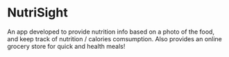 # NutriSight

An app developed to provide nutrition info based on a photo of the food, and keep track of nutrition / calories comsumption. Also provides an online grocery store for quick and health meals!
